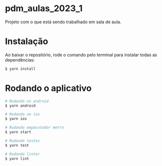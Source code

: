 # pdm_aulas_2023_1
Projeto com o que está sendo trabalhado em sala de aula.

# Instalação
Ao baixar o repositório, rode o comando pelo terminal para instalar todas as dependências:
```bash
$ yarn install
```

# Rodando o aplicativo
```bash
# Rodando no android
$ yarn android

# Rodando no ios
$ yarn ios

# Rodando empacotador metro
$ yarn start

# Rodando testes
$ yarn test

# Rodando linter
$ yarn lint
```
